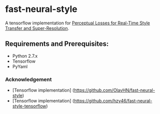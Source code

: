 # fast-neural-style

A tensorflow implementation for [Perceptual Losses for Real-Time Style Transfer and Super-Resolution](https://arxiv.org/abs/1603.08155).

## Requirements and Prerequisites:
- Python 2.7.x
- Tensorflow
- PyYaml

### Acknowledgement

- [Tensorflow implementation] (https://github.com/OlavHN/fast-neural-style)
- [Tensorflow implementation] (https://github.com/hzy46/fast-neural-style-tensorflow)
